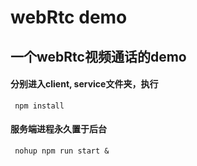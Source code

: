 # webRtc demo

## 一个webRtc视频通话的demo

#### 分别进入client, service文件夹，执行
 ```
  npm install
 ```
#### 服务端进程永久置于后台
```
 nohup npm run start &
```
